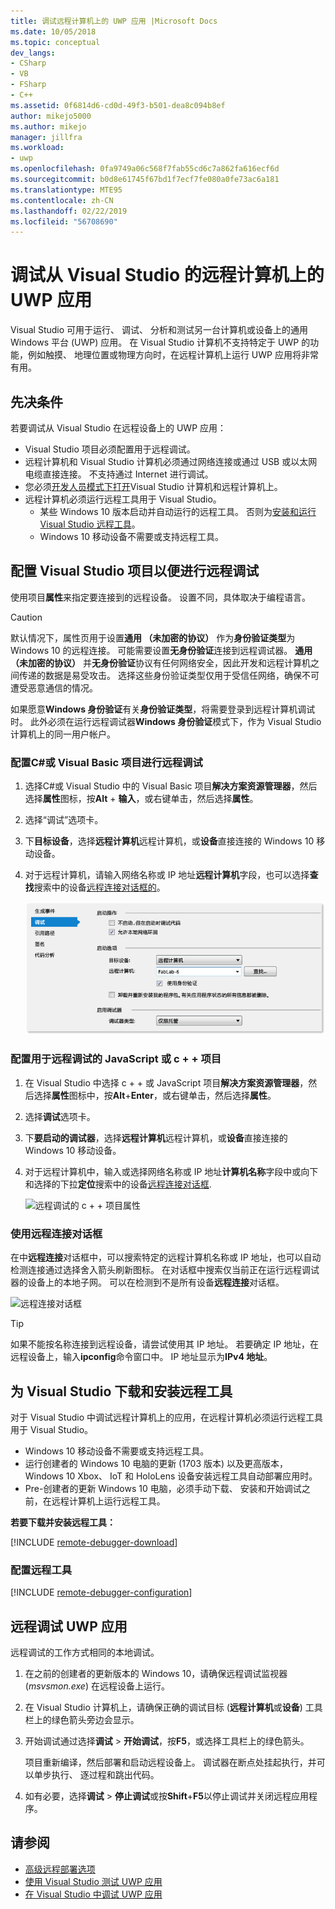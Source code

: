 ```yaml
---
title: 调试远程计算机上的 UWP 应用 |Microsoft Docs
ms.date: 10/05/2018
ms.topic: conceptual
dev_langs:
- CSharp
- VB
- FSharp
- C++
ms.assetid: 0f6814d6-cd0d-49f3-b501-dea8c094b8ef
author: mikejo5000
ms.author: mikejo
manager: jillfra
ms.workload:
- uwp
ms.openlocfilehash: 0fa9749a06c568f7fab55cd6c7a862fa616ecf6d
ms.sourcegitcommit: b0d8e61745f67bd1f7ecf7fe080a0fe73ac6a181
ms.translationtype: MTE95
ms.contentlocale: zh-CN
ms.lasthandoff: 02/22/2019
ms.locfileid: "56708690"
---
```

# <a name="debug-uwp-apps-on-remote-machines-from-visual-studio"></a>调试从 Visual Studio 的远程计算机上的 UWP 应用

Visual Studio 可用于运行、 调试、 分析和测试另一台计算机或设备上的通用 Windows 平台 (UWP) 应用。 在 Visual Studio 计算机不支持特定于 UWP 的功能，例如触摸、 地理位置或物理方向时，在远程计算机上运行 UWP 应用将非常有用。

##  <a name="BKMK_Prerequisites"></a> 先决条件

若要调试从 Visual Studio 在远程设备上的 UWP 应用：

- Visual Studio 项目必须配置用于远程调试。
- 远程计算机和 Visual Studio 计算机必须通过网络连接或通过 USB 或以太网电缆直接连接。 不支持通过 Internet 进行调试。
- 您必须[开发人员模式下打开](/windows/uwp/get-started/enable-your-device-for-development)Visual Studio 计算机和远程计算机上。
- 远程计算机必须运行远程工具用于 Visual Studio。
  - 某些 Windows 10 版本启动并自动运行的远程工具。 否则为[安装和运行 Visual Studio 远程工具](#BKMK_download)。
  - Windows 10 移动设备不需要或支持远程工具。

##  <a name="BKMK_ConnectVS"></a> 配置 Visual Studio 项目以便进行远程调试
<a name="BKMK_DirectConnect"></a> 使用项目**属性**来指定要连接到的远程设备。 设置不同，具体取决于编程语言。

> [!CAUTION]
> 默认情况下，属性页用于设置**通用 （未加密的协议）** 作为**身份验证类型**为 Windows 10 的远程连接。 可能需要设置**无身份验证**连接到远程调试器。 **通用 （未加密的协议）** 并**无身份验证**协议有任何网络安全，因此开发和远程计算机之间传递的数据是易受攻击。 选择这些身份验证类型仅用于受信任网络，确保不可遭受恶意通信的情况。
>
>如果愿意**Windows 身份验证**有关**身份验证类型**，将需要登录到远程计算机调试时。 此外必须在运行远程调试器**Windows 身份验证**模式下，作为 Visual Studio 计算机上的同一用户帐户。

###  <a name="BKMK_Choosing_the_remote_device_for_C__and_Visual_Basic_projects"></a> 配置C#或 Visual Basic 项目进行远程调试

1. 选择C#或 Visual Studio 中的 Visual Basic 项目**解决方案资源管理器**，然后选择**属性**图标，按**Alt** + **输入**，或右键单击，然后选择**属性**。

1.  选择“调试”选项卡。

1.  下**目标设备**，选择**远程计算机**远程计算机，或**设备**直接连接的 Windows 10 移动设备。

1.  对于远程计算机，请输入网络名称或 IP 地址**远程计算机**字段，也可以选择**查找**搜索中的设备[远程连接对话框的](#remote-connections)。

    ![管理项目属性以便进行远程调试](../debugger/media/vsrun_managed_projprop_remote.png "托管调试项目属性")

###  <a name="BKMK_Choosing_the_remote_device_for_JavaScript_and_C___projects"></a> 配置用于远程调试的 JavaScript 或 c + + 项目

1.  在 Visual Studio 中选择 c + + 或 JavaScript 项目**解决方案资源管理器**，然后选择**属性**图标中，按**Alt**+**Enter**，或右键单击，然后选择**属性**。

1.  选择**调试**选项卡。

3.  下**要启动的调试器**，选择**远程计算机**远程计算机，或**设备**直接连接的 Windows 10 移动设备。

1.  对于远程计算机中，输入或选择网络名称或 IP 地址**计算机名称**字段中或向下和选择的下拉**定位**搜索中的设备[远程连接对话框](#remote-connections).

    ![远程调试的 c + + 项目属性](../debugger/media/vsrun_cpp_projprop_remote.png "c + + 调试项目属性")

### <a name="remote-connections"></a> 使用远程连接对话框

在中**远程连接**对话框中，可以搜索特定的远程计算机名称或 IP 地址，也可以自动检测连接通过选择舍入箭头刷新图标。 在对话框中搜索仅当前正在运行远程调试器的设备上的本地子网。 可以在检测到不是所有设备**远程连接**对话框。

 ![远程连接对话框](../debugger/media/vsrun_selectremotedebuggerdlg.png "远程连接对话框")

>[!TIP]
>如果不能按名称连接到远程设备，请尝试使用其 IP 地址。 若要确定 IP 地址，在远程设备上，输入**ipconfig**命令窗口中。 IP 地址显示为**IPv4 地址**。

## <a name="BKMK_download"></a> 为 Visual Studio 下载和安装远程工具

对于 Visual Studio 中调试远程计算机上的应用，在远程计算机必须运行远程工具用于 Visual Studio。

- Windows 10 移动设备不需要或支持远程工具。
- 运行创建者的 Windows 10 电脑的更新 (1703 版本) 以及更高版本，Windows 10 Xbox、 IoT 和 HoloLens 设备安装远程工具自动部署应用时。
- Pre-创建者的更新 Windows 10 电脑，必须手动下载、 安装和开始调试之前，在远程计算机上运行远程工具。

**若要下载并安装远程工具：**

[!INCLUDE [remote-debugger-download](../debugger/includes/remote-debugger-download.md)]

### <a name="BKMK_setup"></a> 配置远程工具

[!INCLUDE [remote-debugger-configuration](../debugger/includes/remote-debugger-configuration.md)]

##  <a name="BKMK_RunRemoteDebug"></a> 远程调试 UWP 应用

远程调试的工作方式相同的本地调试。

1. 在之前的创建者的更新版本的 Windows 10，请确保远程调试监视器 (*msvsmon.exe*) 在远程设备上运行。

1. 在 Visual Studio 计算机上，请确保正确的调试目标 (**远程计算机**或**设备**) 工具栏上的绿色箭头旁边会显示。

1. 开始调试通过选择**调试** > **开始调试**，按**F5**，或选择工具栏上的绿色箭头。

   项目重新编译，然后部署和启动远程设备上。 调试器在断点处挂起执行，并可以单步执行、 逐过程和跳出代码。

1. 如有必要，选择**调试** > **停止调试**或按**Shift**+**F5**以停止调试并关闭远程应用程序。

## <a name="see-also"></a>请参阅
- [高级远程部署选项](/windows/uwp/debug-test-perf/deploying-and-debugging-uwp-apps#advanced-remote-deployment-options)
- [使用 Visual Studio 测试 UWP 应用](/visualstudio/test/create-and-run-unit-tests-for-a-store-app-in-visual-studio/)
- [在 Visual Studio 中调试 UWP 应用](debugging-windows-store-and-windows-universal-apps.md)
